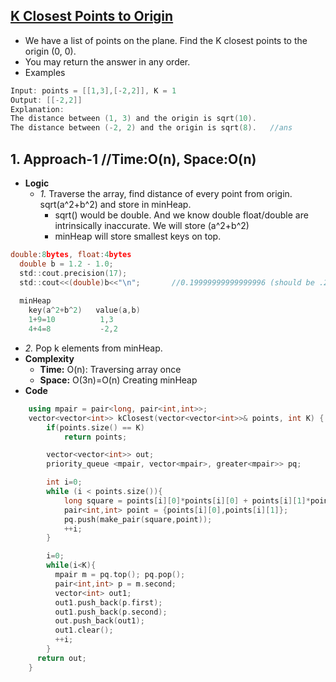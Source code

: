 ## [K Closest Points to Origin](https://leetcode.com/problems/k-closest-points-to-origin/)
- We have a list of points on the plane.  Find the K closest points to the origin (0, 0).
- You may return the answer in any order.
- Examples
```c
Input: points = [[1,3],[-2,2]], K = 1
Output: [[-2,2]]
Explanation: 
The distance between (1, 3) and the origin is sqrt(10).
The distance between (-2, 2) and the origin is sqrt(8).   //ans
```

## 1. Approach-1    //Time:O(n), Space:O(n)
- **Logic**
  - *1.* Traverse the array, find distance of every point from origin. sqrt(a^2+b^2) and store in minHeap.
    - sqrt() would be double. And we know double float/double are intrinsically inaccurate. We will store (a^2+b^2)
    - minHeap will store smallest keys on top.
```c
double:8bytes, float:4bytes
  double b = 1.2 - 1.0;
  std::cout.precision(17);
  std::cout<<(double)b<<"\n";       //0.19999999999999996 (should be .2)
  
  minHeap
    key(a^2+b^2)   value(a,b)
    1+9=10          1,3
    4+4=8           -2,2
```
  - *2.* Pop k elements from minHeap.
- **Complexity**
  - **Time:** O(n): Traversing array once
  - **Space:** O(3n)=O(n) Creating minHeap
- **Code**
```c++
    using mpair = pair<long, pair<int,int>>;
    vector<vector<int>> kClosest(vector<vector<int>>& points, int K) {
        if(points.size() == K)
            return points;

        vector<vector<int>> out;
        priority_queue <mpair, vector<mpair>, greater<mpair>> pq;

        int i=0;
        while (i < points.size()){
            long square = points[i][0]*points[i][0] + points[i][1]*points[i][1];            
            pair<int,int> point = {points[i][0],points[i][1]};
            pq.push(make_pair(square,point));
            ++i;
        }

        i=0;
        while(i<K){
          mpair m = pq.top(); pq.pop();
          pair<int,int> p = m.second;
          vector<int> out1;
          out1.push_back(p.first);
          out1.push_back(p.second);
          out.push_back(out1);
          out1.clear();
          ++i;
        }
      return out;
    }
```
